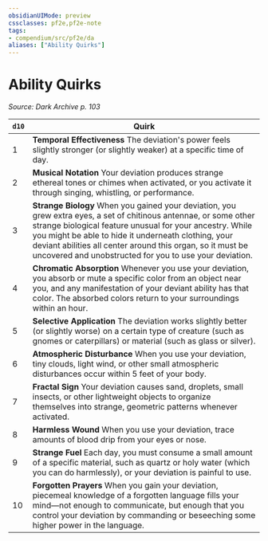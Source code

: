 ```yaml
---
obsidianUIMode: preview
cssclasses: pf2e,pf2e-note
tags:
- compendium/src/pf2e/da
aliases: ["Ability Quirks"]
---
```

# Ability Quirks  
*Source: Dark Archive p. 103*  

| `d10` | Quirk |
|-------|-------|
| 1 | **Temporal Effectiveness** The deviation's power feels slightly stronger (or slightly weaker) at a specific time of day. |
| 2 | **Musical Notation** Your deviation produces strange ethereal tones or chimes when activated, or you activate it through singing, whistling, or performance. |
| 3 | **Strange Biology** When you gained your deviation, you grew extra eyes, a set of chitinous antennae, or some other strange biological feature unusual for your ancestry. While you might be able to hide it underneath clothing, your deviant abilities all center around this organ, so it must be uncovered and unobstructed for you to use your deviation. |
| 4 | **Chromatic Absorption** Whenever you use your deviation, you absorb or mute a specific color from an object near you, and any manifestation of your deviant ability has that color. The absorbed colors return to your surroundings within an hour. |
| 5 | **Selective Application** The deviation works slightly better (or slightly worse) on a certain type of creature (such as gnomes or caterpillars) or material (such as glass or silver). |
| 6 | **Atmospheric Disturbance** When you use your deviation, tiny clouds, light wind, or other small atmospheric disturbances occur within 5 feet of your body. |
| 7 | **Fractal Sign** Your deviation causes sand, droplets, small insects, or other lightweight objects to organize themselves into strange, geometric patterns whenever activated. |
| 8 | **Harmless Wound** When you use your deviation, trace amounts of blood drip from your eyes or nose. |
| 9 | **Strange Fuel** Each day, you must consume a small amount of a specific material, such as quartz or holy water (which you can do harmlessly), or your deviation is painful to use. |
| 10 | **Forgotten Prayers** When you gain your deviation, piecemeal knowledge of a forgotten language fills your mind—not enough to communicate, but enough that you control your deviation by commanding or beseeching some higher power in the language. |